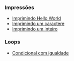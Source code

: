 ### Impressões

- [Imprimindo Hello World](./impressoes/helloWorld.asm)
- [Imprimindo um caractere](./impressoes/char.asm)
- [Imprimindo um inteiro](./impressoes/int.asm)

### Loops

- [Condicional com igualdade](./condicionais/0001.asm)